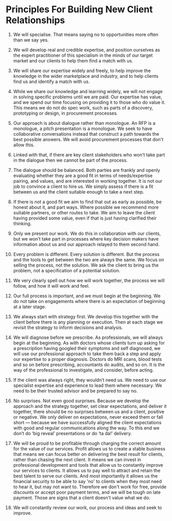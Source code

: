 # Principles For Building New Client Relationships

1. We will specialise. That means saying no to opportunities more often than we say yes.

2. We will develop real and credible expertise, and position ourselves as the expert practitioner of this specialism in the minds of our target market and our clients to help them find a match with us.

3. We will share our expertise widely and freely, to help improve the knowledge in the wider marketplace and industry, and to help clients find us and identify a match with us.

4. While we share our knowledge and learning widely, we will not engage in solving specific problems until we are paid. Our expertise has value, and we spend our time focusing on providing it to those who do value it. This means we do not do spec work, such as parts of a discovery, prototyping or design, in procurement processes.

5. Our approach is about dialogue rather than monologue. An RFP is a monologue, a pitch presentation is a monologue. We seek to have collaborative conversations instead that construct a path towards the best possible answers. We will avoid procurement processes that don't allow this.

6. Linked with that, if there are key client stakeholders who won’t take part in the dialogue then we cannot be part of the process.

7. The dialogue should be balanced. Both parties are frankly and openly evaluating whether they are a good fit in terms of needs\/expertise pairing, and values, and are interested in working together. It is not our job to convince a client to hire us. We simply assess if there is a fit between us and the client suitable enough to take a next step.

8. If there is not a good fit we aim to find that out as early as possible, be honest about it, and part ways. Where possible we recommend more suitable partners, or other routes to take. We aim to leave the client having provided some value, even if that is just having clarified their thinking.

9. Only we present our work. We do this in collaboration with our clients, but we won’t take part in processes where key decision makers have information about us and our approach relayed to them second hand.

10. Every problem is different. Every solution is different. But the process and the tools to get between the two are always the same. We focus on selling the process, not the solution. We ask the client to bring us the problem, not a specification of a potential solution.

11. We very clearly spell out how we will work together, the process we will follow, and how it will work and feel.

12. Our full process is important, and we must begin at the beginning. We do not take on engagements where there is an expectation of beginning at a later stage.

13. We always start with strategy first. We develop this together with the client before there is any planning or execution. Then at each stage we revisit the strategy to inform decisions and analysis.

14. We will diagnose before we prescribe. As professionals, we will always begin at the beginning. As with doctors whose clients turn up asking for a prescription having googled their symptoms and self diagnosed, we will use our professional approach to take them back a step and apply our expertise to a proper diagnosis. Doctors do MRI scans, blood tests and so on before prescribing, accountants do audits, and so on. It is the way of the professional to investigate, and consider, before acting.

15. If the client was always right, they wouldn’t need us. We need to use our specialist expertise and experience to lead them where necessary. We need to be their trusted advisor and be prepared to say no.

16. No surprises. Not even good surprises. Because we develop the approach and the strategy together, set clear expectations, and deliver it together, there should be no surprises between us and a client, positive or negative. We only deliver on expectations, never exceed them or fall short — because we have successfully aligned the client expectations with good and regular communications along the way. To this end we don’t do ‘big reveal’ presentations or do ‘ta da!’ delivery.

17. We will be proud to be profitable through charging the correct amount for the value of our services. Profit allows us to create a stable business that means we can focus better on delivering the best result for clients, rather than chasing the next client. It means we can invest in professional development and tools that allow us to constantly improve our services to clients. It allows us to pay well to attract and retain the best talent to serve our clients. And most importantly it allows us the financial security to be able to say 'no' to clients when they most need to hear it, but may not want to. Therefore we don't work for free, provide discounts or accept poor payment terms, and we will be tough on late payment. Those are signs that a client doesn't value what we do.

18. We will constantly review our work, our process and ideas and seek to improve.


